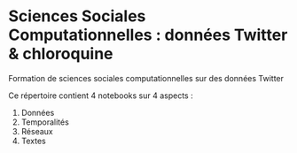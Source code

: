 # Sciences Sociales Computationnelles : données Twitter & chloroquine

Formation de sciences sociales computationnelles sur des données Twitter

Ce répertoire contient 4 notebooks sur 4 aspects : 

1. Données
2. Temporalités
3. Réseaux
4. Textes
